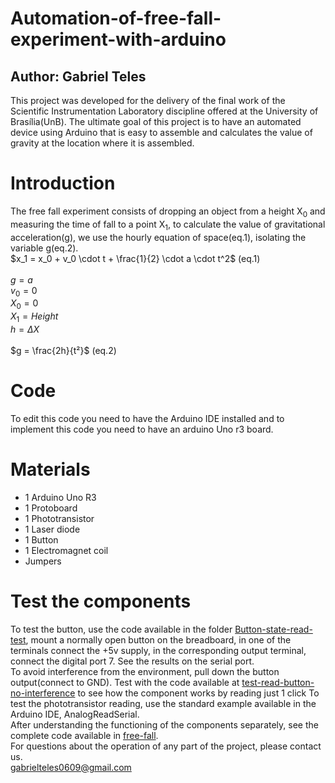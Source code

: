 # Automation-of-free-fall-experiment-with-arduino
## Author: Gabriel Teles
This project was developed for the delivery of the final work of the Scientific Instrumentation Laboratory discipline offered at the University of Brasília(UnB).
The ultimate goal of this project is to have an automated device using Arduino that is easy to assemble and calculates the value of gravity at the location where it is assembled.
# Introduction
The free fall experiment consists of dropping an object from a height X<sub>0</sub> and measuring the time of fall to a point X<sub>1</sub>, to calculate the value of gravitational acceleration(g), we use the hourly equation of space(eq.1), isolating the variable g(eq.2).
<br/>
$x_1 = x_0 + v_0 \cdot t + \frac{1}{2} \cdot a \cdot t^2\$  (eq.1)
<br/>
<br/>
$g = a$
<br/>
$v_0 = 0$
<br/>
$X_0 = 0$
<br/>
$X_1 = Height$
<br/>
$h = \Delta X$
<br/>
<br/>
$g = \frac{2h}{t²}$   (eq.2)
<br/>
# Code
To edit this code you need to have the Arduino IDE installed and to implement this code you need to have an arduino Uno r3 board.
# Materials
* 1 Arduino Uno R3
* 1 Protoboard
* 1 Phototransistor
* 1 Laser diode
* 1 Button
* 1 Electromagnet coil
* Jumpers

# Test the components

To test the button, use the code available in the folder [Button-state-read-test](https://github.com/Teles-Gabriel/Automation-of-free-fall-experiment-with-arduino/blob/main/Button-state-read-test/Button-state-read-test.ino), mount a normally open button on the breadboard, in one of the terminals connect the +5v supply, in the corresponding output terminal, connect the digital port 7. See the results on the serial port.
<br/>
To avoid interference from the environment, pull down the button output(connect to GND). Test with the code available at [test-read-button-no-interference](https://github.com/Teles-Gabriel/Automation-of-free-fall-experiment-with-arduino/blob/main/test-read-button-no-interference/test-read-button-no-interference.ino) to see how the component works by reading just 1 click
To test the phototransistor reading, use the standard example available in the Arduino IDE, AnalogReadSerial.
<br/>
After understanding the functioning of the components separately, see the complete code available in [free-fall](https://github.com/Teles-Gabriel/Automation-of-free-fall-experiment-with-arduino/blob/main/free-fall/free-fall.ino).
<br/>
For questions about the operation of any part of the project, please contact us.
<br/>
[gabrielteles0609@gmail.com](mailto:gabrielteles0609@gmail.com)

